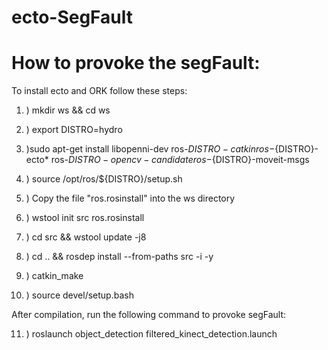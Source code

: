 # ecto-SegFault

# How to provoke the segFault:

To install ecto and ORK follow these steps:

1. ) mkdir ws && cd ws

2. ) export DISTRO=hydro

3. )sudo apt-get install libopenni-dev ros-${DISTRO}-catkin ros-${DISTRO}-ecto* ros-${DISTRO}-opencv-candidate ros-${DISTRO}-moveit-msgs

4. ) source /opt/ros/${DISTRO}/setup.sh

5. ) Copy the file "ros.rosinstall" into the ws directory

6. ) wstool init src ros.rosinstall

7. ) cd src && wstool update -j8

8. ) cd .. && rosdep install --from-paths src -i -y

9. ) catkin_make

10. ) source devel/setup.bash


After compilation, run the following command to provoke segFault:

11. ) roslaunch object_detection filtered_kinect_detection.launch

